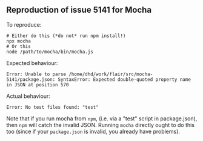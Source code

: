 Reproduction of issue 5141 for Mocha
------------------------------------

To reproduce:

    # Either do this (*do not* run npm install!)
    npx mocha
    # Or this
    node /path/to/mocha/bin/mocha.js
    
Expected behaviour:

    Error: Unable to parse /home/dhd/work/flair/src/mocha-5141/package.json: SyntaxError: Expected double-quoted property name in JSON at position 570

Actual behaviour:

    Error: No test files found: "test"

Note that if you run mocha from `npm`, (i.e. via a "test" script in
package.json), then `npm` will catch the invalid JSON.  Running
`mocha` directly ought to do this too (since if your `package.json` is
invalid, you already have problems).
